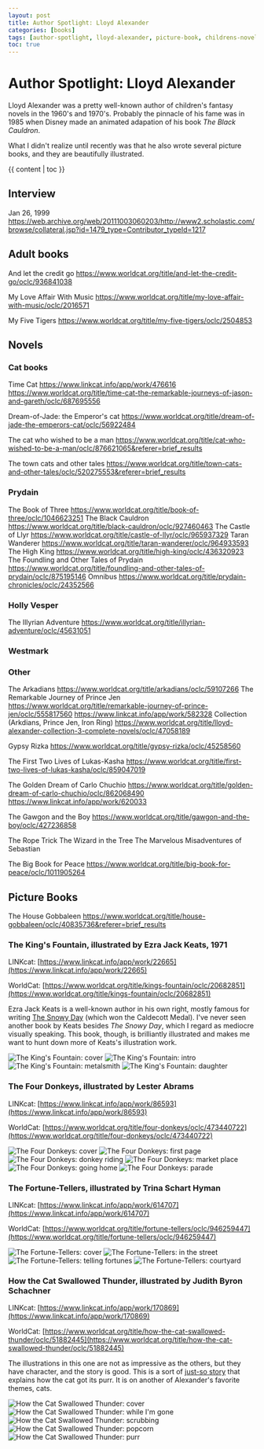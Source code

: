 ```yaml
---
layout: post
title: Author Spotlight: Lloyd Alexander
categories: [books]
tags: [author-spotlight, lloyd-alexander, picture-book, childrens-novel]
toc: true
---
```


# Author Spotlight: Lloyd Alexander

Lloyd Alexander was a pretty well-known author of children's fantasy novels in the 1960's and 1970's.
Probably the pinnacle of his fame was in 1985 when Disney
made an animated adapation of his book *The Black Cauldron*.

What I didn't realize until recently was that he also wrote several picture books, and they are beautifully illustrated.

{{ content | toc }}

## Interview

Jan 26, 1999
https://web.archive.org/web/20111003060203/http://www2.scholastic.com/browse/collateral.jsp?id=1479_type=Contributor_typeId=1217

## Adult books

And let the credit go
https://www.worldcat.org/title/and-let-the-credit-go/oclc/936841038

My Love Affair With Music
https://www.worldcat.org/title/my-love-affair-with-music/oclc/2016571

My Five Tigers
https://www.worldcat.org/title/my-five-tigers/oclc/2504853

## Novels

### Cat books

Time Cat
https://www.linkcat.info/app/work/476616
https://www.worldcat.org/title/time-cat-the-remarkable-journeys-of-jason-and-gareth/oclc/687695556

Dream-of-Jade: the Emperor's cat
https://www.worldcat.org/title/dream-of-jade-the-emperors-cat/oclc/56922484

The cat who wished to be a man
https://www.worldcat.org/title/cat-who-wished-to-be-a-man/oclc/876621065&referer=brief_results

The town cats and other tales
https://www.worldcat.org/title/town-cats-and-other-tales/oclc/520275553&referer=brief_results

### Prydain
The Book of Three https://www.worldcat.org/title/book-of-three/oclc/1046623251
The Black Cauldron https://www.worldcat.org/title/black-cauldron/oclc/927460463
The Castle of Llyr https://www.worldcat.org/title/castle-of-llyr/oclc/965937329
Taran Wanderer https://www.worldcat.org/title/taran-wanderer/oclc/964933593
The High King https://www.worldcat.org/title/high-king/oclc/436320923
The Foundling and Other Tales of Prydain https://www.worldcat.org/title/foundling-and-other-tales-of-prydain/oclc/875195146
Omnibus https://www.worldcat.org/title/prydain-chronicles/oclc/24352566

### Holly Vesper

The Illyrian Adventure https://www.worldcat.org/title/illyrian-adventure/oclc/45631051

### Westmark

### Other

The Arkadians
https://www.worldcat.org/title/arkadians/oclc/59107266
The Remarkable Journey of Prince Jen
https://www.worldcat.org/title/remarkable-journey-of-prince-jen/oclc/555817560
https://www.linkcat.info/app/work/582328
Collection (Arkdians, Prince Jen, Iron Ring) https://www.worldcat.org/title/lloyd-alexander-collection-3-complete-novels/oclc/47058189

Gypsy Rizka
https://www.worldcat.org/title/gypsy-rizka/oclc/45258560

The First Two Lives of Lukas-Kasha
https://www.worldcat.org/title/first-two-lives-of-lukas-kasha/oclc/859047019

The Golden Dream of Carlo Chuchio
https://www.worldcat.org/title/golden-dream-of-carlo-chuchio/oclc/862068490
https://www.linkcat.info/app/work/620033

The Gawgon and the Boy
https://www.worldcat.org/title/gawgon-and-the-boy/oclc/427236858

The Rope Trick
The Wizard in the Tree
The Marvelous Misadventures of Sebastian

The Big Book for Peace https://www.worldcat.org/title/big-book-for-peace/oclc/1011905264

## Picture Books

The House Gobbaleen
https://www.worldcat.org/title/house-gobbaleen/oclc/40835736&referer=brief_results

### The King's Fountain, illustrated by Ezra Jack Keats, 1971

LINKcat: [https://www.linkcat.info/app/work/22665](https://www.linkcat.info/app/work/22665)

WorldCat: [https://www.worldcat.org/title/kings-fountain/oclc/20682851](https://www.worldcat.org/title/kings-fountain/oclc/20682851)

Ezra Jack Keats is a well-known author in his own right, mostly famous for writing
[The Snowy Day](https://en.wikipedia.org/wiki/The_Snowy_Day) (which won the Caldecott Medal).
I've never seen another book by Keats besides *The Snowy Day*, which I regard as mediocre visually speaking.
This book, though, is brilliantly illustrated and makes me want to hunt down more of Keats's illustration work.

![The King's Fountain: cover](/assets/img/IMG_20220512_162016554.450w.jpg)
![The King's Fountain: intro](/assets/img/IMG_20220512_162036285.450w.jpg)
![The King's Fountain: metalsmith](/assets/img/IMG_20220512_162053583.450w.jpg)
![The King's Fountain: daughter](/assets/img/IMG_20220512_162102502.450w.jpg)

### The Four Donkeys, illustrated by Lester Abrams

LINKcat: [https://www.linkcat.info/app/work/86593](https://www.linkcat.info/app/work/86593)

WorldCat: [https://www.worldcat.org/title/four-donkeys/oclc/473440722](https://www.worldcat.org/title/four-donkeys/oclc/473440722)

![The Four Donkeys: cover](/assets/img/IMG_20220512_161056676.450w.jpg)
![The Four Donkeys: first page](/assets/img/IMG_20220512_161113218.450w.jpg)
![The Four Donkeys: donkey riding](/assets/img/IMG_20220512_161134129.450w.jpg)
![The Four Donkeys: market place](/assets/img/IMG_20220512_161147270.450w.jpg)
![The Four Donkeys: going home](/assets/img/IMG_20220512_161159965.450w.jpg)
![The Four Donkeys: parade](/assets/img/IMG_20220512_161220161.450w.jpg)

### The Fortune-Tellers, illustrated by Trina Schart Hyman

LINKcat: [https://www.linkcat.info/app/work/614707](https://www.linkcat.info/app/work/614707)

WorldCat: [https://www.worldcat.org/title/fortune-tellers/oclc/946259447](https://www.worldcat.org/title/fortune-tellers/oclc/946259447)

![The Fortune-Tellers: cover](/assets/img/IMG_20220512_170332745.450w.jpg)
![The Fortune-Tellers: in the street](/assets/img/IMG_20220512_170344807.450w.jpg)
![The Fortune-Tellers: telling fortunes](/assets/img/IMG_20220512_170359538.450w.jpg)
![The Fortune-Tellers: courtyard](/assets/img/IMG_20220512_170411819.450w.jpg)

### How the Cat Swallowed Thunder, illustrated by Judith Byron Schachner

LINKcat: [https://www.linkcat.info/app/work/170869](https://www.linkcat.info/app/work/170869)

WorldCat: [https://www.worldcat.org/title/how-the-cat-swallowed-thunder/oclc/51882445](https://www.worldcat.org/title/how-the-cat-swallowed-thunder/oclc/51882445)

The illustrations in this one are not as impressive as the others, but they have character, and the story is good.
This is a sort of [just-so story](https://en.wikipedia.org/wiki/Just_So_Stories) that explains how the cat got its purr.
It is on another of Alexander's favorite themes, cats.

![How the Cat Swallowed Thunder: cover](/assets/img/IMG_20220512_170200818.450w.jpg)
![How the Cat Swallowed Thunder: while I'm gone](/assets/img/IMG_20220512_170239998.450w.jpg)
![How the Cat Swallowed Thunder: scrubbing](/assets/img/IMG_20220512_170253907.450w.jpg)
![How the Cat Swallowed Thunder: popcorn](/assets/img/IMG_20220512_170304081.450w.jpg)
![How the Cat Swallowed Thunder: purr](/assets/img/IMG_20220512_170312424.450w.jpg)

